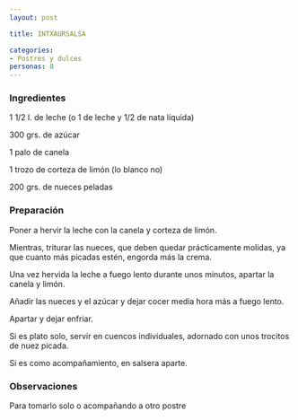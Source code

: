 ```yaml
---
layout: post

title: INTXAURSALSA

categories:
- Postres y dulces
personas: 8 
---
```

<h3>Ingredientes</h3>
1 1/2 l. de leche (o 1 de leche y 1/2 de nata líquida)

300 grs. de azúcar

1 palo de canela

1 trozo de corteza de limón (lo blanco no)

200 grs. de nueces peladas

<h3>Preparación</h3>
Poner a hervir la leche con la canela y corteza de limón.

Mientras, triturar las nueces, que deben quedar prácticamente molidas, ya que cuanto más picadas estén, engorda más la crema.

Una vez hervida la leche a fuego lento durante unos minutos, apartar la canela y limón.

Añadir las nueces y el azúcar y dejar cocer media hora más a fuego lento.

Apartar y dejar enfriar.

Si es plato solo, servir en cuencos individuales, adornado con unos trocitos de nuez picada.

Si es como acompañamiento, en salsera aparte.

<h3>Observaciones</h3>
Para tomarlo solo o acompañando a otro postre